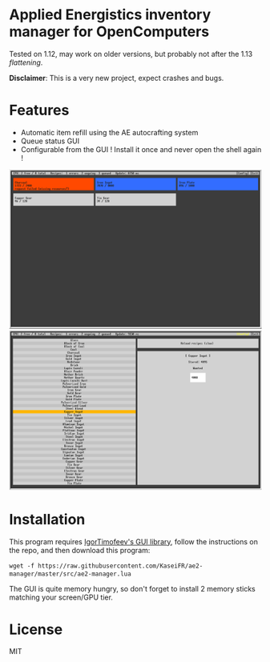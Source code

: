 # Applied Energistics inventory manager for OpenComputers

Tested on 1.12, may work on older versions, but probably not after the 1.13 _flattening_.

**Disclaimer**: This is a very new project, expect crashes and bugs.

# Features

- Automatic item refill using the AE autocrafting system
- Queue status GUI
- Configurable from the GUI ! Install it once and never open the shell again !

![Main screen](assets/main.png)
![Config screen](assets/config.png)

# Installation

This program requires [IgorTimofeev's GUI library](https://github.com/IgorTimofeev/GUI/blob/043b5948fafd28aa90da1a3814cb0631b7caf227/README.md#installation), follow the
instructions on the repo, and then download this program:

```
wget -f https://raw.githubusercontent.com/KaseiFR/ae2-manager/master/src/ae2-manager.lua
```

The GUI is quite memory hungry, so don't forget to install 2 memory sticks matching your screen/GPU tier.

# License

MIT
